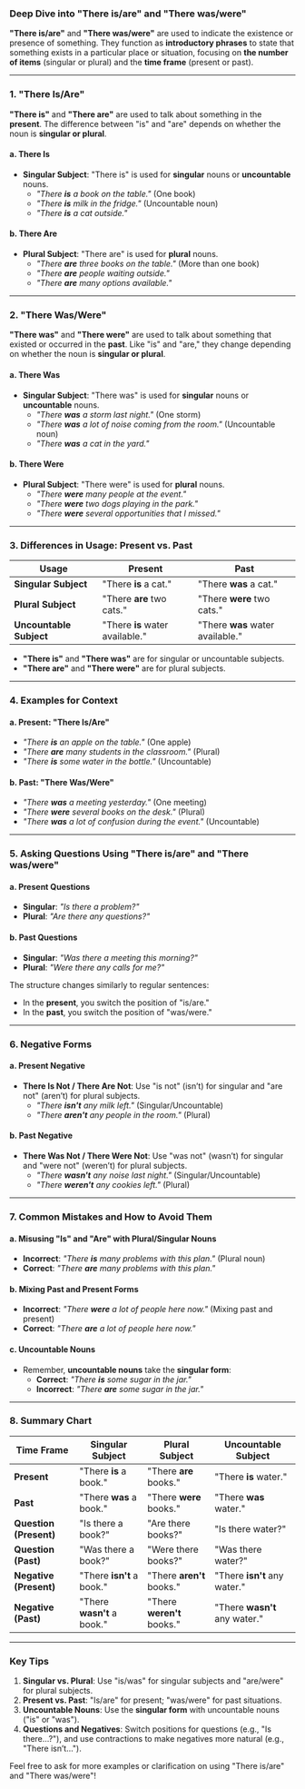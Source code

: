 ### **Deep Dive into "There is/are" and "There was/were"**

**"There is/are"** and **"There was/were"** are used to indicate the existence or presence of something. They function as **introductory phrases** to state that something exists in a particular place or situation, focusing on **the number of items** (singular or plural) and the **time frame** (present or past).

---

### **1. "There Is/Are"**

**"There is"** and **"There are"** are used to talk about something in the **present**. The difference between "is" and "are" depends on whether the noun is **singular or plural**.

#### **a. There Is**

- **Singular Subject**: "There is" is used for **singular** nouns or **uncountable** nouns.
    - _"There **is** a book on the table."_ (One book)
    - _"There **is** milk in the fridge."_ (Uncountable noun)
    - _"There **is** a cat outside."_

#### **b. There Are**

- **Plural Subject**: "There are" is used for **plural** nouns.
    - _"There **are** three books on the table."_ (More than one book)
    - _"There **are** people waiting outside."_
    - _"There **are** many options available."_

---

### **2. "There Was/Were"**

**"There was"** and **"There were"** are used to talk about something that existed or occurred in the **past**. Like "is" and "are," they change depending on whether the noun is **singular or plural**.

#### **a. There Was**

- **Singular Subject**: "There was" is used for **singular** nouns or **uncountable** nouns.
    - _"There **was** a storm last night."_ (One storm)
    - _"There **was** a lot of noise coming from the room."_ (Uncountable noun)
    - _"There **was** a cat in the yard."_

#### **b. There Were**

- **Plural Subject**: "There were" is used for **plural** nouns.
    - _"There **were** many people at the event."_
    - _"There **were** two dogs playing in the park."_
    - _"There **were** several opportunities that I missed."_

---

### **3. Differences in Usage: Present vs. Past**

|**Usage**|**Present**|**Past**|
|---|---|---|
|**Singular Subject**|"There **is** a cat."|"There **was** a cat."|
|**Plural Subject**|"There **are** two cats."|"There **were** two cats."|
|**Uncountable Subject**|"There **is** water available."|"There **was** water available."|

- **"There is"** and **"There was"** are for singular or uncountable subjects.
- **"There are"** and **"There were"** are for plural subjects.

---

### **4. Examples for Context**

#### **a. Present: "There Is/Are"**

- _"There **is** an apple on the table."_ (One apple)
- _"There **are** many students in the classroom."_ (Plural)
- _"There **is** some water in the bottle."_ (Uncountable)

#### **b. Past: "There Was/Were"**

- _"There **was** a meeting yesterday."_ (One meeting)
- _"There **were** several books on the desk."_ (Plural)
- _"There **was** a lot of confusion during the event."_ (Uncountable)

---

### **5. Asking Questions Using "There is/are" and "There was/were"**

#### **a. Present Questions**

- **Singular**: _"Is there a problem?"_
- **Plural**: _"Are there any questions?"_

#### **b. Past Questions**

- **Singular**: _"Was there a meeting this morning?"_
- **Plural**: _"Were there any calls for me?"_

The structure changes similarly to regular sentences:

- In the **present**, you switch the position of "is/are."
- In the **past**, you switch the position of "was/were."

---

### **6. Negative Forms**

#### **a. Present Negative**

- **There Is Not / There Are Not**: Use "is not" (isn’t) for singular and "are not" (aren’t) for plural subjects.
    - _"There **isn't** any milk left."_ (Singular/Uncountable)
    - _"There **aren't** any people in the room."_ (Plural)

#### **b. Past Negative**

- **There Was Not / There Were Not**: Use "was not" (wasn’t) for singular and "were not" (weren’t) for plural subjects.
    - _"There **wasn't** any noise last night."_ (Singular/Uncountable)
    - _"There **weren't** any cookies left."_ (Plural)

---

### **7. Common Mistakes and How to Avoid Them**

#### **a. Misusing "Is" and "Are" with Plural/Singular Nouns**

- **Incorrect**: _"There **is** many problems with this plan."_ (Plural noun)
- **Correct**: _"There **are** many problems with this plan."_

#### **b. Mixing Past and Present Forms**

- **Incorrect**: _"There **were** a lot of people here now."_ (Mixing past and present)
- **Correct**: _"There **are** a lot of people here now."_

#### **c. Uncountable Nouns**

- Remember, **uncountable nouns** take the **singular form**:
    - **Correct**: _"There **is** some sugar in the jar."_
    - **Incorrect**: _"There **are** some sugar in the jar."_

---

### **8. Summary Chart**

|**Time Frame**|**Singular Subject**|**Plural Subject**|**Uncountable Subject**|
|---|---|---|---|
|**Present**|"There **is** a book."|"There **are** books."|"There **is** water."|
|**Past**|"There **was** a book."|"There **were** books."|"There **was** water."|
|**Question (Present)**|"Is there a book?"|"Are there books?"|"Is there water?"|
|**Question (Past)**|"Was there a book?"|"Were there books?"|"Was there water?"|
|**Negative (Present)**|"There **isn't** a book."|"There **aren't** books."|"There **isn't** any water."|
|**Negative (Past)**|"There **wasn't** a book."|"There **weren't** books."|"There **wasn't** any water."|

---

### **Key Tips**

1. **Singular vs. Plural**: Use "is/was" for singular subjects and "are/were" for plural subjects.
2. **Present vs. Past**: "Is/are" for present; "was/were" for past situations.
3. **Uncountable Nouns**: Use the **singular form** with uncountable nouns ("is" or "was").
4. **Questions and Negatives**: Switch positions for questions (e.g., "Is there...?"), and use contractions to make negatives more natural (e.g., "There isn’t...").

Feel free to ask for more examples or clarification on using "There is/are" and "There was/were"!